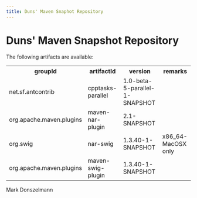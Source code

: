 ```yaml
---
title: Duns' Maven Snaphot Repository
---
```


Duns' Maven Snapshot Repository
===============================

The following artifacts are available:

<table>
  <tr>
    <th>groupId</th>
    <th>artifactId</th>
    <th>version</th>
    <th>remarks</th>
  </tr>
  <tr>
    <td>net.sf.antcontrib</td>
    <td>cpptasks-parallel</td>
    <td>1.0-beta-5-parallel-1-SNAPSHOT</td>
    <td></td>
  </tr>
  <tr>
    <td>org.apache.maven.plugins</td>
    <td>maven-nar-plugin</td>
    <td>2.1-SNAPSHOT</td>
    <td></td>
  </tr>
  <tr>
    <td>org.swig</td>
    <td>nar-swig</td>
    <td>1.3.40-1-SNAPSHOT</td>
    <td>x86_64-MacOSX only</td>
  </tr>
  <tr>
    <td>org.apache.maven.plugins</td>
    <td>maven-swig-plugin</td>
    <td>1.3.40-1-SNAPSHOT</td>
    <td></td>
  </tr>
</table>

Mark Donszelmann

